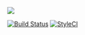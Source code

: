 ![](https://raw.githubusercontent.com/Serabass/parserbin/master/public/images/logo.png)

[![Build Status](https://travis-ci.org/Serabass/parserbin.svg?branch=master)](https://travis-ci.org/Serabass/parserbin)
[![StyleCI](https://styleci.io/repos/113198448/shield?branch=master)](https://styleci.io/repos/113198448)
